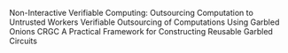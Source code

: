 
Non-Interactive Verifiable Computing: Outsourcing Computation to Untrusted Workers
Verifiable Outsourcing of Computations Using Garbled Onions
CRGC A Practical Framework for Constructing Reusable Garbled Circuits
